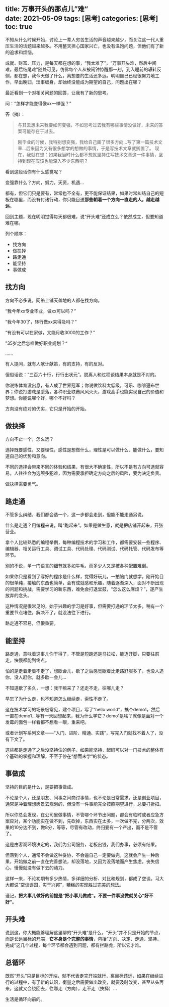 title: 万事开头的那点儿”难“       
date: 2021-05-09
tags: [思考]
categories: [思考]
toc: true
---

不知从什么时候开始，讨论上一辈人穷苦生活的声音越来越少，而关注这一代人重压生活的话题越来越多。不用整天担心国家兴亡，也没有温饱问题，但他们有了新的追求和烦恼。

成就、财富、压力，是每天都在想的事，“我太难了”，“万事开头难，然后中间难，最后结尾难”随处可见，仿佛每个人从被闹钟惊醒那一刻，到入睡前的辗转反侧，都在想，我今天做了什么，离想要的生活还多远。明明自己已经很努力地工作，早出晚归，琐事缠身，却始终没能成为期望的自己，问题出在哪？

最近看到一个对相关问题的回答，让我有了新的思考。

问：“怎样才能变得像xx一样强？”

答（摘）：

>与其去想未来我要如何变强，不如思考过去我有哪些事情没做好，未来的答案可能存在于过去。

>刚毕业的时候，我特别想变强，我给自己画了很多方向...写了第一篇技术文章...后来因为又有很多想学的想做的事情，于是写技术文章就搁置了。
>现在，我就在想：如果我当时什么都不想就坚持住写技术文章这一件事情，坚持到现在应该也能深入不少东西吧？

看到这段话你有什么感觉呢？

变强靠什么？方向，努力，天资，机遇...

都有，但它们只是要有，常常也不全有，更不能保证结果，如果时常纠结自己的短板在哪里，而没有付诸行动，你只能目送**那些朝着一个方向一直走的人，越走越远**。

回到主题，现在明明觉得每天都很难，说“开头难”还成立么？依然成立，但要知道难在哪。

列个顺序：

- 找方向
- 做抉择
- 路走通
- 能坚持
- 事做成

## 找方向

方向不必多说，网络上铺天盖地的人都在找方向。

“我今年xx专业毕业，做xx可以吗？”

“我今年30了，转行做xx来得及吗？”

“有没有可以在家做，又能月收3000的工作？”

”35岁之后怎样做好职业规划？“

......

有人提问，就有人献计献策，有的支持，有的反对。

但俗话说：“三百六十行，行行出状元”。脱离人和过程谈结果本身就是不对的。

你说练体育没出息，有人成了世界冠军；你说做饮料太低级，可乐、咖啡遍布世界；你说打游戏是堕落，各种职业联赛风风火火，游戏高手也能实现自己的价值和梦想。你能说哪个好，哪个不好吗？

方向没有绝对的优劣，它只是开始的开始。

## 做抉择

方向不止一个，怎么选？

选择既要感性，又要理性，感性是想做什么，理性是可以做什么、能做什么，要知道自己的优势和意向。

不同的选择会带来不同的体验和结果，有很大不确定性，所以不是有方向可选就容易，人往往会为选项多犯难，因为需要承担确定方向之后的风险，要为决定负责。

做抉择需要勇气。

## 路走通

不管多么纠结，我们都会选一个，这一步都会走到，但能不能走通另说。

什么是走通？用编程来说，叫“跑起来”。如果是做生意，就是把店铺开起来，开张营业。

拿个人比较熟悉的编程举例，每种编程技术的学习和工作，都需要安装一些程序、编辑器、相关运行工具、调试工具、代码处理、代码测试、代码托管、代码发布等环节。

别的不说，单一门语言的细节就多如牛毛，而多少人又是被各种配置难倒。

如果你只是看到了写好的程序是什么样，觉得好玩儿，一拍脑门就想学，刚开始目的很单纯，接触的东西也简单，会有成就感和乐趣，随着逐渐深入，面对不断出现的问题和挑战，需要学习的新东西，难免会打退堂鼓，“怎么这么麻烦？”，遂产生放弃的念头。

这种情况是很常见的，始于兴趣的学习是好事，但需要打通的环节太多，稍有一个重要节点堵住，解决不了，就没法往下进行。

路走通不容易，但很重要。

## 能坚持

路走通，意味着这事儿你干得了，不管是短跑还是马拉松，能迈开脚，只要往前走，快慢都能到终点。

怕的是走着走着不走了，想歇会儿，歇了之后感觉歇着比走路舒服多了，也没人追你，没人赶你，就多歇一会儿...

不知道歇了多久，一想：我干嘛来了？还走不走，往哪儿走？

早忘了为什么走，也不知道怎么继续走，索性不走了。

这在技术学习的场景极常见，建个项目，写了“hello world”，搞个demo1，然后一直在demo1...等有一天回想起来，我为什么学它？demo1是啥？就像是面对一个发霉的面包一样看都不想看一眼，重来吧。

或者计划写系列文章——“入门、进阶、精通、实践”，写完入门就找不着人了，没有下文了。

这些都是走通了之后没坚持住的例子，如果能坚持，起码可以对一门技术的整体有个基础的掌握和理解，不至于停在“想而未学“的状态。

## 事做成

坚持的目的是什么，是要把事做成。

不论是个人，还是朋友、同事之间商讨事情，也不论是日常需求，还是创业项目，通常是冲着理想愿景去规划的，但没有一件事能完全按照期望进行，总要打折扣。

所以你总会发现，在公司里做事情，不管哪个环节出问题，都会有临时或者应急方案应对，某个功能实在做不到，先砍掉，东西实在太多，一次做不完，分两次，效果的10分达不到，做8分，等等，尽管有改动，终归要有一个产出，而不是不管了。

这是由客观环境决定的，我们为公司服务，老板出钱，我们办事，必须有结果。

但落到个人，通常不会做这种妥协，不会逼自己一定要做完，这就会产生一种后果，开始做之前一直在完善想法，却没落地，又因为没落地而产生焦虑，丧失信心，慢慢就没有做下去的动力。

这样一来，不论初期有多少热情，多详细的分析、对比和规划，都成了空谈。习大大都说“空谈误国，实干兴邦”，糟糕的实现胜过完美的想法。

谨记，**把大事儿做好的前提是“把小事儿做成”。不要一件事没做就关心”好不好“**。

## 开头难

说到这，你大概能够理解这里聊的“开头难”是什么，“开头”并不只是开始的节点，而是长远目标的开端，**它本身是个完整的事情**，包括“方向、决定、走通、坚持、完成”这几个过程，每个环节都会遇到问题，都有拦路虎，所以它才难。

## 总循环

既然“开头”只是目标的开端，就不代表走完开端就行，离目标还远，如果在继续进行的过程中，有了新的认识，衡量之后需要做出改变，就要及时改变，甚至从头再来，这就又会绕回去，往哪走（方向），走不走（抉择）...

生活是循环向前的。